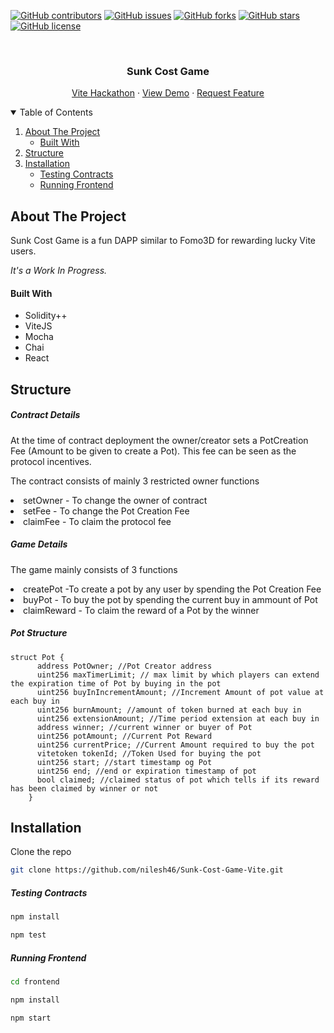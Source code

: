 [![GitHub contributors](https://img.shields.io/github/contributors/nilesh46/Sunk-Cost-Game-Vite?style=for-the-badge)](https://github.com/nilesh46/Sunk-Cost-Game-Vite/contributors)
[![GitHub issues](https://img.shields.io/github/issues/nilesh46/Sunk-Cost-Game-Vite?style=for-the-badge)](https://github.com/nilesh46/Sunk-Cost-Game-Vite/issues)
[![GitHub forks](https://img.shields.io/github/forks/nilesh46/Sunk-Cost-Game-Vite?style=for-the-badge)](https://github.com/nilesh46/Sunk-Cost-Game-Vite/network)
[![GitHub stars](https://img.shields.io/github/stars/nilesh46/Sunk-Cost-Game-Vite?style=for-the-badge)](https://github.com/nilesh46/Sunk-Cost-Game-Vite/stargazers)
[![GitHub license](https://img.shields.io/github/license/nilesh46/Sunk-Cost-Game-Vite?style=for-the-badge)](https://github.com/nilesh46/Sunk-Cost-Game-Vite/blob/main/LICENSE)


<!-- PROJECT LOGO -->
<br />
<p align="center">
    <!-- <img src="images/logo.png" alt="Logo" width="80" height="80"> -->
  <h3 align="center">Sunk Cost Game</h3>
  <p align="center">
    <a href="https://gitcoin.co/issue/vitelabs/bounties/25/100028535">Vite Hackathon</a>
    ·
    <a href="https://nilesh46.github.io/Sunk-Cost-Game-Vite/">View Demo</a>
    ·
    <a href="https://github.com/nilesh46/Sunk-Cost-Game-Vite/issues">Request Feature</a>
  </p>
</p>

<!-- TABLE OF CONTENTS -->
<details open="open">
  <summary>Table of Contents</summary>
  <ol>
    <li>
      <a href="#about-the-project">About The Project</a>
      <ul>
        <li><a href="#built-with">Built With</a></li>
      </ul>
    </li>
    <li><a href="#structure">Structure</a></li>
    <li>
        <a href="#installation">Installation</a>
        <ul>
        <li>
            <a href="#testing-contracts">Testing Contracts</a>
        </li>
        <li>
            <a href="#running-frontend">Running Frontend</a>
        </li>
      </ul>
    </li>
  </ol>
</details>

<!-- ABOUT THE PROJECT -->
## About The Project

Sunk Cost Game is a fun DAPP similar to Fomo3D for rewarding lucky Vite users.

<i>It's a Work In Progress.</i>

#### Built With

* Solidity++
* ViteJS
* Mocha
* Chai
* React

<!-- ABOUT THE PROJECT -->
## Structure

##### Contract Details

<p>At the time of contract deployment the owner/creator sets a PotCreation Fee (Amount to be given to create a Pot).
This fee can be seen as the protocol incentives.
</p>
<p>
The contract consists of mainly 3 restricted owner functions
<li> setOwner - To change the owner of contract</li>
<li> setFee - To change the Pot Creation Fee</li>
<li> claimFee - To claim the protocol fee</li>
</p>

##### Game Details
<p>The game mainly consists of 3 functions
<li>createPot  -To create a pot by any user by spending the Pot Creation Fee</li>
<li> buyPot - To buy the pot by spending the current buy in ammount of Pot</li>
<li> claimReward - To claim the reward of a Pot by the winner</li>
</p>

##### Pot Structure
```
struct Pot {
      address PotOwner; //Pot Creator address
      uint256 maxTimerLimit; // max limit by which players can extend the expiration time of Pot by buying in the pot
      uint256 buyInIncrementAmount; //Increment Amount of pot value at each buy in
      uint256 burnAmount; //amount of token burned at each buy in
      uint256 extensionAmount; //Time period extension at each buy in
      address winner; //current winner or buyer of Pot
      uint256 potAmount; //Current Pot Reward
      uint256 currentPrice; //Current Amount required to buy the pot
      vitetoken tokenId; //Token Used for buying the pot
      uint256 start; //start timestamp og Pot
      uint256 end; //end or expiration timestamp of pot
      bool claimed; //claimed status of pot which tells if its reward has been claimed by winner or not
    }
```

<!-- Installation -->
## Installation

Clone the repo
   ```sh
   git clone https://github.com/nilesh46/Sunk-Cost-Game-Vite.git
   ```

   ##### Testing Contracts
   ```sh
   npm install
   ```
   ```sh
   npm test
   ```
##### Running Frontend
   ```sh
   cd frontend
   ```
   ```sh
   npm install
   ```
   ```sh
   npm start
   ```